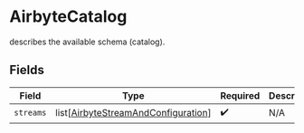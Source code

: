 # AirbyteCatalog

describes the available schema (catalog).


## Fields

| Field                                                                                       | Type                                                                                        | Required                                                                                    | Description                                                                                 |
| ------------------------------------------------------------------------------------------- | ------------------------------------------------------------------------------------------- | ------------------------------------------------------------------------------------------- | ------------------------------------------------------------------------------------------- |
| `streams`                                                                                   | list[[AirbyteStreamAndConfiguration](../../models/shared/airbytestreamandconfiguration.md)] | :heavy_check_mark:                                                                          | N/A                                                                                         |